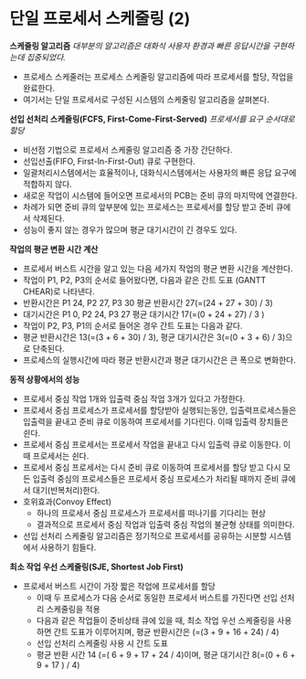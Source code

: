 # 단일 프로세서 스케줄링 (2)

**스케줄링 알고리즘**
_대부분의 알고리즘은 대화식 사용자 환경과 빠른 응답시간을 구현하는데 집중되었다._
- 프로세스 스케줄러는 프로세스 스케줄링 알고리즘에 따라 프로세서를 할당, 작업을 완료한다.
- 여기서는 단일 프로세서로 구성된 시스템의 스케줄링 알고리즘을 살펴본다.

**선입 선처리 스케줄링(FCFS, First-Come-First-Served)**
_프로세서를 요구 순서대로 할당_
- 비선점 기법으로 프로세서 스케줄링 알고리즘 중 가장 간단하다.
- 선입선출(FIFO, First-In-First-Out) 큐로 구현한다.
- 일괄처리시스템에서는 효율적이나, 대화식시스템에서는 사용자의 빠른 응답 요구에 적합하지 않다.
- 새로운 작업이 시스템에 들어오면 프로세서의 PCB는 준비 큐의 마지막에 연결한다.
- 차례가 되면 준비 큐의 앞부분에 있는 프로세스는 프로세서를 할당 받고 준비 큐에서 삭제된다.
- 성능이 좋지 않는 경우가 많으며 평균 대기시간이 긴 경우도 있다.

**작업의 평균 변환 시간 계산**
- 프로세서 버스트 시간을 알고 있는 다음 세가지 작업의 평균 변환 시간을 계산한다.
- 작업이 P1, P2, P3의 순서로 들어왔다면, 다음과 같은 간트 도표 (GANTT CHEAR)로 나타낸다.
- 반환시간은 P1 24, P2 27, P3 30 평균 반환시간 27(=(24 + 27 + 30) / 3)
- 대기시간은 P1 0, P2 24, P3 27 평균 대기시간 17(=(0 + 24 + 27) / 3 )
- 작업이 P2, P3, P1의 순서로 들어온 경우 간트 도표는 다음과 같다.
- 평균 반환시간은 13(=(3 + 6 + 30) / 3), 평균 대기시간은 3(=(0 + 3 + 6) / 3)으로 단축된다.
- 프로세스의 실행시간에 따라 평균 반환시간과 평균 대기시간은 큰 폭으로 변화한다.

**동적 상황에서의 성능**
- 프로세서 중심 작업 1개와 입출력 중심 작업 3개가 있다고 가정한다.
- 프로세서 중심 프로세스가 프로세서를 할당받아 실행되는동안, 입출력프로세스들은 입출력을 끝내고 준비 큐로 이동하여 프로세서를 기다린다. 이때 입출력 장치들은 쉰다.
- 프로세서 중심 프로세서는 프로세서 작업을 끝내고 다시 입출력 큐로 이동한다. 이때 프로세서는 쉰다.
- 프로세서 중심 프로세서는 다시 준비 큐로 이동하여 프로세서를 할당 받고 다시 모든 입출력 중심의 프로세스들은 프로세서 중심 프로세스가 처리될 때까지 준비 큐에서 대기(반복처리)한다.
- 호위효과(Convoy Effect)
  - 하나의 프로세서 중심 프로세스가 프로세서를 떠나기를 기다리는 현상
  - 결과적으로 프로세서 중심 작업과 입출력 중심 작업의 불균형 상태를 의미한다.
- 선입 선처리 스케줄링 알고리즘은 정기적으로 프로세서를 공유하는 시분할 시스템에서 사용하기 힘들다.

**최소 작업 우선 스케줄링(SJE, Shortest Job First)**
- 프로세서 버스트 시간이 가장 짧은 작업에 프로세서를 할당
  - 이때 두 프로세스가 다음 순서로 동일한 프로세서 버스트를 가진다면 선입 선처리 스케줄링을 적용
  - 다음과 같은 작업들이 준비상태 큐에 있을 때, 최소 작업 우선 스케줄링을 사용하면 간트 도표가 이루어지며, 평균 반환시간은 (=(3 + 9 + 16 + 24) / 4)
  - 선입 선처리 스케줄링 사용 시 간트 도표
  - 평균 반환 시간 14 (=( 6 + 9 + 17 + 24 / 4)이며, 평균 대기시간 8(=(0 + 6 + 9 + 17 ) / 4)

